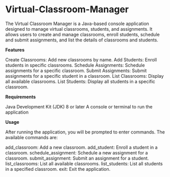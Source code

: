 # Virtual-Classroom-Manager
The Virtual Classroom Manager is a Java-based console application designed to manage virtual classrooms, students, and assignments. It allows users to create and manage classrooms, enroll students, schedule and submit assignments, and list the details of classrooms and students.

**Features**

Create Classrooms: Add new classrooms by name.
Add Students: Enroll students in specific classrooms.
Schedule Assignments: Schedule assignments for a specific classroom.
Submit Assignments: Submit assignments for a specific student in a classroom.
List Classrooms: Display all available classrooms.
List Students: Display all students in a specific classroom.

**Requirements**

Java Development Kit (JDK) 8 or later
A console or terminal to run the application

**Usage**

After running the application, you will be prompted to enter commands. The available commands are:

add_classroom: Add a new classroom.
add_student: Enroll a student in a classroom.
schedule_assignment: Schedule a new assignment for a classroom.
submit_assignment: Submit an assignment for a student.
list_classrooms: List all available classrooms.
list_students: List all students in a specified classroom.
exit: Exit the application.
